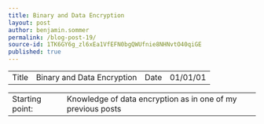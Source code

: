 ```yaml
---
title: Binary and Data Encryption
layout: post
author: benjamin.sommer
permalink: /blog-post-19/
source-id: 1TK6GY6g_zl6xEa1VfEFN0bgQWUfnie8NHNvtO40qiGE
published: true
---
```

<table>
  <tr>
    <td>Title</td>
    <td>Binary and Data Encryption</td>
    <td>Date</td>
    <td>01/01/01</td>
  </tr>
</table>


<table>
  <tr>
    <td>Starting point:</td>
    <td>Knowledge of data encryption as in one of my previous posts <a href="https://comput3rz.github.io/blog-post-7/”>here</a>.</td>
  </tr>
  <tr>
    <td>Target for this lesson?</td>
    <td>To learn more about the different bit operating systems.</td>
  </tr>
  <tr>
    <td>Did I reach my target? </td>
    <td>Yes, I learnt about 8 bit, 16 bit, 32 bit and 64 bit</td>
  </tr>
</table>


<table>
  <tr>
    <td>How did you use your learning habits this week?</td>
  </tr>
</table>


<table>
  <tr>
    <td>Persevering</td>
    <td>I persevered when I had to come up with a definition of adware.</td>
  </tr>
  <tr>
    <td>Questioning?</td>
    <td>I questioned why operating system 'bits' went 8, 16, 32, 64 but then I realised it doubled.</td>
  </tr>
  <tr>
    <td>Independence</td>
    <td>I independently came up with definitions of key vocab.</td>
  </tr>
  <tr>
    <td>Reflecting</td>
    <td>I reflected on data encryption and questioned whether I actually own my data or not.</td>
  </tr>
  <tr>
    <td>Engagement</td>
    <td>I engaged with the task and did not get distracted by others.</td>
  </tr>
</table>


<table>
  <tr>
    <td>What could have gone better in your learning?</td>
  </tr>
  <tr>
    <td>I could have researched more about adware.</td>
  </tr>
</table>


<table>
  <tr>
    <td>What changes do you need to make to improve your learning next time?</td>
  </tr>
  <tr>
    <td>Next time, I could do more research instead of spending time on finding the correct wording for my definition.</td>
  </tr>
</table>


